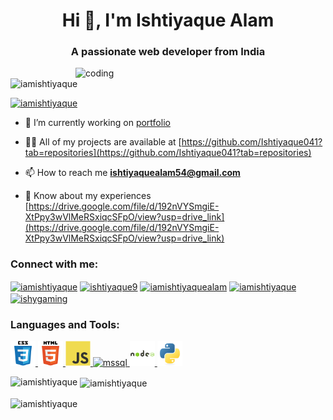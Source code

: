 
<h1 align="center">Hi 👋, I'm Ishtiyaque Alam</h1>
<h3 align="center">A passionate web developer from India</h3>
<img align="Right" alt="coding" width="400" src="https://camo.githubusercontent.com/cae12fddd9d6982901d82580bdf321d81fb299141098ca1c2d4891870827bf17/68747470733a2f2f6d69726f2e6d656469756d2e636f6d2f6d61782f313336302f302a37513379765349765f7430696f4a2d5a2e676966">
<p align="left"> <img src="https://komarev.com/ghpvc/?username=iamishtiyaque&label=Profile%20views&color=0e75b6&style=flat" alt="iamishtiyaque" /> </p>

<p align="left"> <a href="https://twitter.com/iamishtiyaque" target="blank"><img src="https://img.shields.io/twitter/follow/iamishtiyaque?logo=twitter&style=for-the-badge" alt="iamishtiyaque" /></a> </p>

- 🔭 I’m currently working on [portfolio](https://github.com/Ishtiyaque041/CodSoft.git)

- 👨‍💻 All of my projects are available at [https://github.com/Ishtiyaque041?tab=repositories](https://github.com/Ishtiyaque041?tab=repositories)

- 📫 How to reach me **ishtiyaquealam54@gmail.com**

- 📄 Know about my experiences [https://drive.google.com/file/d/192nVYSmgiE-XtPpy3wVlMeRSxiqcSFpO/view?usp=drive_link](https://drive.google.com/file/d/192nVYSmgiE-XtPpy3wVlMeRSxiqcSFpO/view?usp=drive_link)

<h3 align="left">Connect with me:</h3>
<p align="left">
<a href="https://twitter.com/iamishtiyaque" target="blank"><img align="center" src="https://raw.githubusercontent.com/rahuldkjain/github-profile-readme-generator/master/src/images/icons/Social/twitter.svg" alt="iamishtiyaque" height="30" width="40" /></a>
<a href="https://linkedin.com/in/ishtiyaque9" target="blank"><img align="center" src="https://raw.githubusercontent.com/rahuldkjain/github-profile-readme-generator/master/src/images/icons/Social/linked-in-alt.svg" alt="ishtiyaque9" height="30" width="40" /></a>
<a href="https://fb.com/iamishtiyaquealam" target="blank"><img align="center" src="https://raw.githubusercontent.com/rahuldkjain/github-profile-readme-generator/master/src/images/icons/Social/facebook.svg" alt="iamishtiyaquealam" height="30" width="40" /></a>
<a href="https://instagram.com/iamishtiyaque" target="blank"><img align="center" src="https://raw.githubusercontent.com/rahuldkjain/github-profile-readme-generator/master/src/images/icons/Social/instagram.svg" alt="iamishtiyaque" height="30" width="40" /></a>
<a href="https://www.youtube.com/c/ishygaming" target="blank"><img align="center" src="https://raw.githubusercontent.com/rahuldkjain/github-profile-readme-generator/master/src/images/icons/Social/youtube.svg" alt="ishygaming" height="30" width="40" /></a>
</p>

<h3 align="left">Languages and Tools:</h3>
<p align="left"> <a href="https://www.w3schools.com/css/" target="_blank" rel="noreferrer"> <img src="https://raw.githubusercontent.com/devicons/devicon/master/icons/css3/css3-original-wordmark.svg" alt="css3" width="40" height="40"/> </a> <a href="https://www.w3.org/html/" target="_blank" rel="noreferrer"> <img src="https://raw.githubusercontent.com/devicons/devicon/master/icons/html5/html5-original-wordmark.svg" alt="html5" width="40" height="40"/> </a> <a href="https://developer.mozilla.org/en-US/docs/Web/JavaScript" target="_blank" rel="noreferrer"> <img src="https://raw.githubusercontent.com/devicons/devicon/master/icons/javascript/javascript-original.svg" alt="javascript" width="40" height="40"/> </a> <a href="https://www.microsoft.com/en-us/sql-server" target="_blank" rel="noreferrer"> <img src="https://www.svgrepo.com/show/303229/microsoft-sql-server-logo.svg" alt="mssql" width="40" height="40"/> </a> <a href="https://nodejs.org" target="_blank" rel="noreferrer"> <img src="https://raw.githubusercontent.com/devicons/devicon/master/icons/nodejs/nodejs-original-wordmark.svg" alt="nodejs" width="40" height="40"/> </a> <a href="https://www.python.org" target="_blank" rel="noreferrer"> <img src="https://raw.githubusercontent.com/devicons/devicon/master/icons/python/python-original.svg" alt="python" width="40" height="40"/> </a> </p>

<p><img align="left" src="https://github-readme-stats.vercel.app/api/top-langs?username=iamishtiyaque&show_icons=true&locale=en&layout=compact" alt="iamishtiyaque" /></p>

<p>&nbsp;<img align="center" src="https://github-readme-stats.vercel.app/api?username=iamishtiyaque&show_icons=true&locale=en" alt="iamishtiyaque" /></p>

<p><img align="center" src="https://github-readme-streak-stats.herokuapp.com/?user=iamishtiyaque&" alt="iamishtiyaque" /></p>
